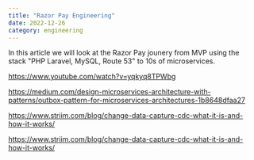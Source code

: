 ```yaml
---
title: "Razor Pay Engineering"
date: 2022-12-26
category: engineering
---
```


In this article we will look at the Razor Pay jounery from MVP using the stack "PHP Laravel, MySQL, Route 53" to 10s of microservices. 

https://www.youtube.com/watch?v=yqkyq8TPWbg

https://medium.com/design-microservices-architecture-with-patterns/outbox-pattern-for-microservices-architectures-1b8648dfaa27

https://www.striim.com/blog/change-data-capture-cdc-what-it-is-and-how-it-works/

https://www.striim.com/blog/change-data-capture-cdc-what-it-is-and-how-it-works/

